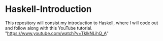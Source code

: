 # Haskell-Introduction
This repository will consist my introduction to Haskell, where I will code out and follow along with this YouTube tutorial. "https://www.youtube.com/watch?v=TklkNLihQ_A"
